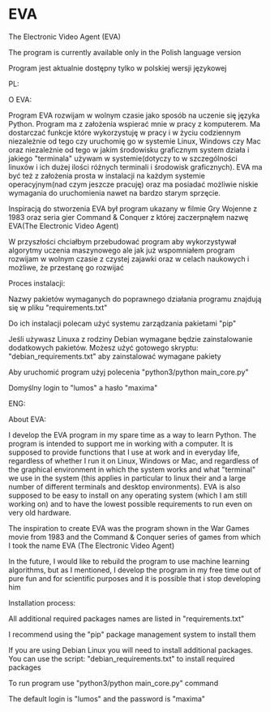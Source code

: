 # EVA
The Electronic Video Agent (EVA)


The program is currently available only in the Polish language version

Program jest aktualnie dostępny tylko w polskiej wersji językowej

PL:

O EVA:

Program EVA rozwijam w wolnym czasie jako sposób na uczenie się języka Python. Program ma z założenia wspierać mnie w pracy z komputerem. Ma dostarczać funkcje które wykorzystuję w pracy i w życiu codziennym niezależnie od tego czy uruchomię go w systemie Linux, Windows czy Mac oraz niezależnie od tego w jakim środowisku graficznym system działa i jakiego "terminala" używam w systemie(dotyczy to w szczególności linuxów i ich dużej ilości różnych terminali i środowisk graficznych). EVA ma być też z założenia prosta w instalacji na każdym systemie operacyjnym(nad czym jeszcze pracuję) oraz ma posiadać możliwie niskie wymagania do uruchomienia nawet na bardzo starym sprzęcie.

Inspiracją do stworzenia EVA był program ukazany w filmie Gry Wojenne z 1983 oraz seria gier Command & Conquer z której zaczerpnąłem nazwę EVA(The Electronic Video Agent)

W przyszłości chciałbym przebudować program aby wykorzystywał algorytmy uczenia maszynowego ale jak już wspomniałem program rozwijam w wolnym czasie z czystej zajawki oraz w celach naukowych i możliwe, że przestanę go rozwijać

Proces instalacji:

Nazwy pakietów wymaganych do poprawnego działania programu znajdują się w pliku "requirements.txt"

Do ich instalacji polecam użyć systemu zarządzania pakietami "pip"

Jeśli używasz Linuxa z rodziny Debian wymagane będzie zainstalowanie dodatkowych pakietów. Możesz użyć gotowego skryptu: "debian_requirements.txt" aby zainstalować wymagane pakiety

Aby uruchomić program użyj polecenia "python3/python main_core.py"

Domyślny login to "lumos" a hasło "maxima"

ENG:

About EVA:

I develop the EVA program in my spare time as a way to learn Python. The program is intended to support me in working with a computer. It is supposed to provide functions that I use at work and in everyday life, regardless of whether I run it on Linux, Windows or Mac, and regardless of the graphical environment in which the system works and what "terminal" we use in the system (this applies in particular to linux their and a large number of different terminals and desktop environments). EVA is also supposed to be easy to install on any operating system (which I am still working on) and to have the lowest possible requirements to run even on very old hardware.

The inspiration to create EVA was the program shown in the War Games movie from 1983 and the Command & Conquer series of games from which I took the name EVA (The Electronic Video Agent)

In the future, I would like to rebuild the program to use machine learning algorithms, but as I mentioned, I develop the program in my free time out of pure fun and for scientific purposes and it is possible that i stop developing him

Installation process:

All additional required packages names are listed in "requirements.txt"

I recommend using the "pip" package management system to install them

If you are using Debian Linux you will need to install additional packages. You can use the script: "debian_requirements.txt" to install required packages

To run program use "python3/python main_core.py" command

The default login is "lumos" and the password is "maxima"
